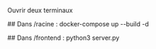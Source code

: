 Ouvrir deux terminaux

## Dans /racine :
docker-compose up --build -d

## Dans /frontend :
python3 server.py